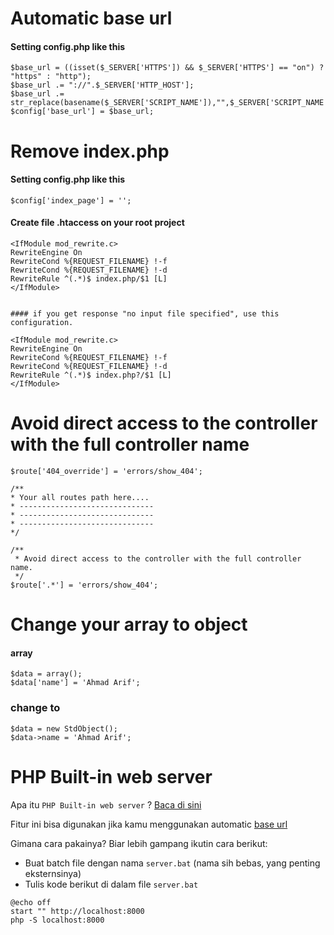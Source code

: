 # Automatic base url

#### Setting config.php like this ####
    $base_url = ((isset($_SERVER['HTTPS']) && $_SERVER['HTTPS'] == "on") ? "https" : "http");
    $base_url .= "://".$_SERVER['HTTP_HOST'];
    $base_url .= str_replace(basename($_SERVER['SCRIPT_NAME']),"",$_SERVER['SCRIPT_NAME']);
    $config['base_url'] = $base_url;

# Remove index.php

#### Setting config.php like this ####
    $config['index_page'] = '';

#### Create file .htaccess on your root project ####
    <IfModule mod_rewrite.c>
    RewriteEngine On
    RewriteCond %{REQUEST_FILENAME} !-f
    RewriteCond %{REQUEST_FILENAME} !-d
    RewriteRule ^(.*)$ index.php/$1 [L]
    </IfModule>
    
    
    #### if you get response "no input file specified", use this configuration.
    
    <IfModule mod_rewrite.c>
    RewriteEngine On
    RewriteCond %{REQUEST_FILENAME} !-f
    RewriteCond %{REQUEST_FILENAME} !-d
    RewriteRule ^(.*)$ index.php?/$1 [L]
    </IfModule>
    
    
# Avoid direct access to the controller with the full controller name
    $route['404_override'] = 'errors/show_404';

    /**
    * Your all routes path here....
    * ------------------------------
    * ------------------------------
    * ------------------------------
    */
    
    /**
     * Avoid direct access to the controller with the full controller name.
     */
    $route['.*'] = 'errors/show_404';


# Change your array to object

#### array
    $data = array();
    $data['name'] = 'Ahmad Arif';
    
### change to
    $data = new StdObject();
    $data->name = 'Ahmad Arif';
    
# PHP Built-in web server
Apa itu `PHP Built-in web server` ? [Baca di sini](http://php.net/manual/en/features.commandline.webserver.php)

Fitur ini bisa digunakan jika kamu menggunakan automatic [base url](#automatic-base-url)

Gimana cara pakainya? Biar lebih gampang ikutin cara berikut:
- Buat batch file dengan nama `server.bat` (nama sih bebas, yang penting eksternsinya)
- Tulis kode berikut di dalam file `server.bat`

```Batchfile
@echo off
start "" http://localhost:8000
php -S localhost:8000
```
